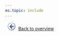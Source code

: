 ```yaml
---
ms.topic: include
---
```


![Go back](../_img/goback1.png) 
[Back to overview](../overview-rm2015.md)
